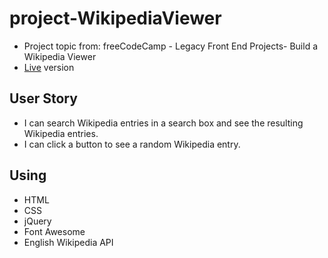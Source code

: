 # project-WikipediaViewer
* Project topic from: freeCodeCamp - Legacy Front End Projects- Build a Wikipedia Viewer
* [Live](https://pocoapocochen.github.io/project-WikipediaViewer/) version

## User Story
* I can search Wikipedia entries in a search box and see the resulting Wikipedia entries.
* I can click a button to see a random Wikipedia entry.

## Using
* HTML
* CSS
* jQuery
* Font Awesome
* English Wikipedia API
